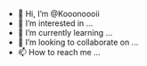 - 👋 Hi, I’m @Kooonoooii
- 👀 I’m interested in ...
- 🌱 I’m currently learning ...
- 💞️ I’m looking to collaborate on ...
- 📫 How to reach me ...

<!---
Kooonoooii/Kooonoooii is a ✨ special ✨ repository because its `README.md` (this file) appears on your GitHub profile.
You can click the Preview link to take a look at your changes.
--->

